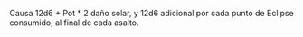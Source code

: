 Causa 12d6 + Pot \* 2 daño solar, y 12d6 adicional por cada punto de Eclipse consumido, al final de cada asalto.
